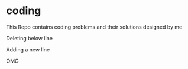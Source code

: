 # coding
This Repo contains coding problems and their solutions designed by me

Deleting below line

Adding a new line

OMG